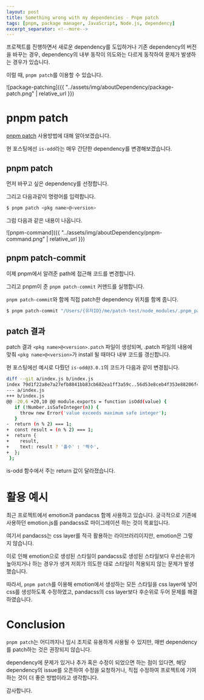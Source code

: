 ```yaml
---
layout: post
title: Something wrong with my dependencies - Pnpm patch
tags: [pnpm, package manager, JavaScript, Node.js, dependency]
excerpt_separator: <!--more-->
---
```


프로젝트를 진행하면서 새로운 dependency를 도입하거나 기존 dependency의 버전을 바꾸는 경우, dependency의 내부 동작이 의도와는 다르게 동작하여 문제가 발생하는 경우가 있습니다.

이럴 때, `pnpm patch`를 이용할 수 있습니다.

![package-patching]({{ "../assets/img/aboutDependency/package-patch.png" | relative_url }})

<!--more-->

# pnpm patch

[pnpm patch](https://pnpm.io/ko/cli/patch) 사용방법에 대해 알아보겠습니다.

현 포스팅에선 `is-odd`라는 매우 간단한 dependency를 변경해보겠습니다.

## pnpm patch

먼저 바꾸고 싶은 dependency를 선정합니다.

그리고 다음과같이 명령어를 입력합니다.

```bash
$ pnpm patch <pkg name>@<version>
```

그럼 다음과 같은 내용이 나옵니다.

![pnpm-command]({{ "../assets/img/aboutDependency/pnpm-command.png" | relative_url }})

## pnpm patch-commit

이제 pnpm에서 알려준 path에 접근해 코드를 변경합니다.

그리고 pnpm이 준 `pnpm patch-commit` 커맨드를 실행합니다.

`pnpm patch-commit`와 함께 직접 patch한 dependency 위치를 함께 줍니다.

```bash
$ pnpm patch-commit "/Users/{유저ID}/me/patch-test/node_modules/.pnpm_patches/is-odd@3.0.1"
```

## patch 결과

patch 결과 `<pkg name>@<version>.patch` 파일이 생성되며, .patch 파일의 내용에 맞춰 `<pkg name>@<version>`가 install 될 때마다 내부 코드를 갱신합니다.

현 포스팅에선 예시로 다뤘던 `is-odd@3.0.1`의 코드가 다음과 같이 변경됩니다.

```bash
diff --git a/index.js b/index.js
index 79d1f22a8e7a27efb8841bb83cb682ea1ff3a59c..56d53e8ceb4f353e88206f4977580da734a575e3 100644
--- a/index.js
+++ b/index.js
@@ -20,6 +20,10 @@ module.exports = function isOdd(value) {
   if (!Number.isSafeInteger(n)) {
     throw new Error('value exceeds maximum safe integer');
   }
-  return (n % 2) === 1;
+  const result = (n % 2) === 1;
+  return {
+    result,
+    text: result ? '홀수' : '짝수',
+  };
 };
```

is-odd 함수에서 주는 return 값이 달라졌습니다.

# 활용 예시

최근 프로젝트에서 emotion과 pandacss 함께 사용하고 있습니다. 궁극적으로 기존에 사용하던 emotion.js를 pandacss로 마이그레이션 하는 것이 목표입니다.

여기서 pandacss는 css layer를 적극 활용하는 라이브러리이지만, emotion은 그렇지 않습니다.

이로 인해 emotion으로 생성된 스타일이 pandacss로 생성된 스타일보다 우선순위가 높아지거나 하는 경우가 생겨 저희가 의도한 대로 스타일이 적용되지 않는 문제가 발생했습니다.

따라서, `pnpm patch`를 이용해 emotion에서 생성하는 모든 스타일을 css layer에 넣어 css를 생성하도록 수정하였고, pandacss의 css layer보다 후순위로 두어 문제를 해결하였습니다.

# Conclusion

`pnpm patch`는 어디까지나 임시 조치로 유용하게 사용될 수 있지만, 매번 dependency를 patch하는 것은 권장되지 않습니다.

dependency에 문제가 있거나 추가 혹은 수정이 되었으면 하는 점이 있다면, 해당 dependency의 issue를 오픈하여 수정을 요청하거나, 직접 수정하여 프로젝트에 기여하는 것이 더 좋은 방법이라고 생각합니다.

감사합니다.
